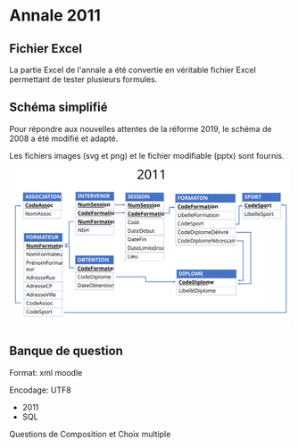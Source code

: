 # Annale 2011

## Fichier Excel

La partie Excel de l'annale a été convertie en véritable fichier Excel permettant de tester plusieurs formules.



## Schéma simplifié

Pour répondre aux nouvelles attentes de la réforme 2019, le schéma de 2008 a été modifié et adapté.

Les fichiers images (svg et png) et le fichier modifiable (pptx) sont fournis.

![Schéma 2011 simplifié](./2011-simple.svg)

## Banque de question

Format: xml moodle

Encodage: UTF8


* 2011 
 * SQL 

Questions de Composition et Choix multiple
